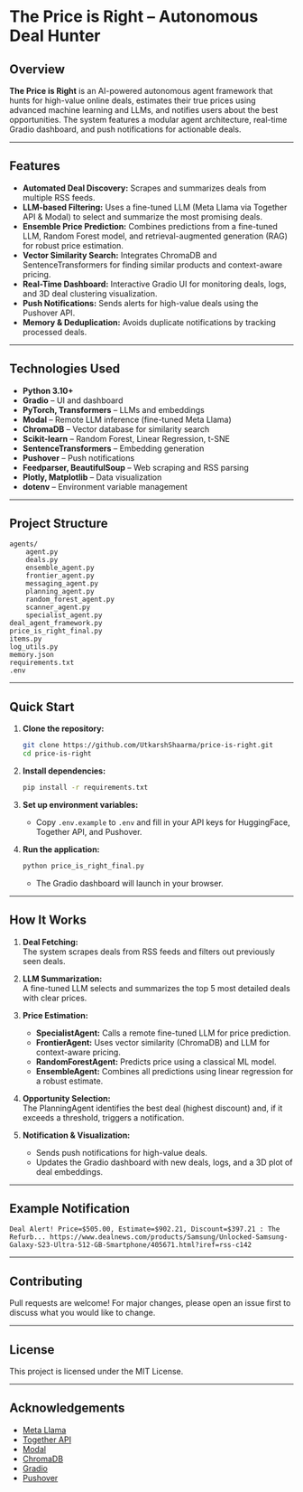 # The Price is Right – Autonomous Deal Hunter

## Overview

**The Price is Right** is an AI-powered autonomous agent framework that hunts for high-value online deals, estimates their true prices using advanced machine learning and LLMs, and notifies users about the best opportunities. The system features a modular agent architecture, real-time Gradio dashboard, and push notifications for actionable deals.

---

## Features

- **Automated Deal Discovery:** Scrapes and summarizes deals from multiple RSS feeds.
- **LLM-based Filtering:** Uses a fine-tuned LLM (Meta Llama via Together API & Modal) to select and summarize the most promising deals.
- **Ensemble Price Prediction:** Combines predictions from a fine-tuned LLM, Random Forest model, and retrieval-augmented generation (RAG) for robust price estimation.
- **Vector Similarity Search:** Integrates ChromaDB and SentenceTransformers for finding similar products and context-aware pricing.
- **Real-Time Dashboard:** Interactive Gradio UI for monitoring deals, logs, and 3D deal clustering visualization.
- **Push Notifications:** Sends alerts for high-value deals using the Pushover API.
- **Memory & Deduplication:** Avoids duplicate notifications by tracking processed deals.

---

## Technologies Used

- **Python 3.10+**
- **Gradio** – UI and dashboard
- **PyTorch, Transformers** – LLMs and embeddings
- **Modal** – Remote LLM inference (fine-tuned Meta Llama)
- **ChromaDB** – Vector database for similarity search
- **Scikit-learn** – Random Forest, Linear Regression, t-SNE
- **SentenceTransformers** – Embedding generation
- **Pushover** – Push notifications
- **Feedparser, BeautifulSoup** – Web scraping and RSS parsing
- **Plotly, Matplotlib** – Data visualization
- **dotenv** – Environment variable management

---

## Project Structure

```
agents/
    agent.py
    deals.py
    ensemble_agent.py
    frontier_agent.py
    messaging_agent.py
    planning_agent.py
    random_forest_agent.py
    scanner_agent.py
    specialist_agent.py
deal_agent_framework.py
price_is_right_final.py
items.py
log_utils.py
memory.json
requirements.txt
.env
```

---

## Quick Start

1. **Clone the repository:**
    ```bash
    git clone https://github.com/UtkarshShaarma/price-is-right.git
    cd price-is-right
    ```

2. **Install dependencies:**
    ```bash
    pip install -r requirements.txt
    ```

3. **Set up environment variables:**
    - Copy `.env.example` to `.env` and fill in your API keys for HuggingFace, Together API, and Pushover.

4. **Run the application:**
    ```bash
    python price_is_right_final.py
    ```
    - The Gradio dashboard will launch in your browser.

---

## How It Works

1. **Deal Fetching:**  
   The system scrapes deals from RSS feeds and filters out previously seen deals.

2. **LLM Summarization:**  
   A fine-tuned LLM selects and summarizes the top 5 most detailed deals with clear prices.

3. **Price Estimation:**  
   - **SpecialistAgent:** Calls a remote fine-tuned LLM for price prediction.
   - **FrontierAgent:** Uses vector similarity (ChromaDB) and LLM for context-aware pricing.
   - **RandomForestAgent:** Predicts price using a classical ML model.
   - **EnsembleAgent:** Combines all predictions using linear regression for a robust estimate.

4. **Opportunity Selection:**  
   The PlanningAgent identifies the best deal (highest discount) and, if it exceeds a threshold, triggers a notification.

5. **Notification & Visualization:**  
   - Sends push notifications for high-value deals.
   - Updates the Gradio dashboard with new deals, logs, and a 3D plot of deal embeddings.

---

## Example Notification

```
Deal Alert! Price=$505.00, Estimate=$902.21, Discount=$397.21 : The Refurb... https://www.dealnews.com/products/Samsung/Unlocked-Samsung-Galaxy-S23-Ultra-512-GB-Smartphone/405671.html?iref=rss-c142
```

---

## Contributing

Pull requests are welcome! For major changes, please open an issue first to discuss what you would like to change.

---

## License

This project is licensed under the MIT License.

---

## Acknowledgements

- [Meta Llama](https://ai.meta.com/llama/)
- [Together API](https://www.together.ai/)
- [Modal](https://modal.com/)
- [ChromaDB](https://www.trychroma.com/)
- [Gradio](https://gradio.app/)
- [Pushover](https://pushover.net/)
